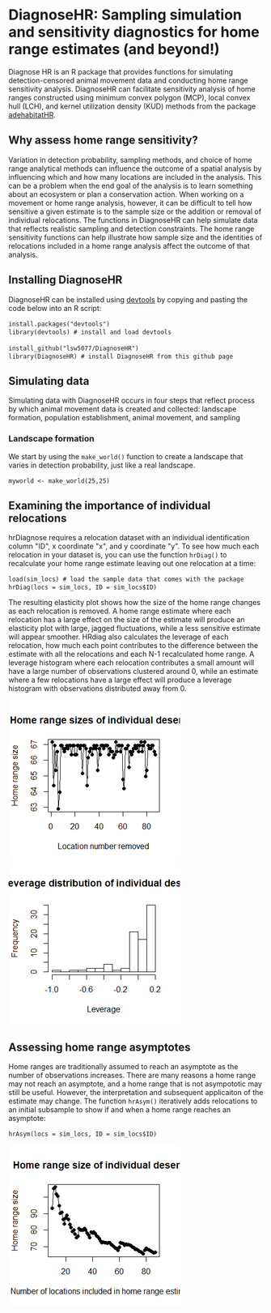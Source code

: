 # DiagnoseHR: Sampling simulation and sensitivity diagnostics for home range estimates (and beyond!)

Diagnose HR is an R package that provides functions for simulating detection-censored animal movement data and conducting home range sensitivity analysis. DiagnoseHR can facilitate sensitivity analysis of home ranges constructed using minimum convex polygon (MCP), local convex hull (LCH), and kernel utilization density (KUD) methods from the package [adehabitatHR](https://cran.r-project.org/web/packages/adehabitatHR/index.html). 

## Why assess home range sensitivity?

Variation in detection probability, sampling methods, and choice of home range analytical methods can influence the outcome of a spatial analysis by influencing which and how many locations are included in the analysis. This can be a problem when the end goal of the analysis is to learn something about an ecosystem or plan a conservation action. When working on a movement or home range analysis, however, it can be difficult to tell how sensitive a given estimate is to the sample size or the addition or removal of individual relocations. The functions in DiagnoseHR can help simulate data that reflects realistic sampling and detection constraints. The home range sensitivity functions can help illustrate how sample size and the identities of relocations included in a home range analysis affect the outcome of that analysis. 

## Installing DiagnoseHR

DiagnoseHR can be installed using [devtools](https://cran.r-project.org/web/packages/devtools/index.html) by copying and pasting the code below into an R script:

```{r}
install.packages("devtools") 
library(devtools) # install and load devtools

install_github("lsw5077/DiagnoseHR")
library(DiagnoseHR) # install DiagnoseHR from this github page
```
## Simulating data

Simulating data with DiagnoseHR occurs in four steps that reflect process by which animal movement data is created and collected: landscape formation, population establishment, animal movement, and sampling

### Landscape formation

We start by using the ```make_world()``` function to create a landscape that varies in detection probability, just like a real landscape. 

```{r}
myworld <- make_world(25,25)
```




## Examining the importance of individual relocations

hrDiagnose requires a relocation dataset with an individual identification column "ID", x coordinate "x", and y coordinate "y". To see how much each relocation in your dataset is, you can use the function ```hrDiag()``` to recalculate your home range estimate leaving out one relocation at a time:

```{r}
load(sim_locs) # load the sample data that comes with the package
hrDiag(locs = sim_locs, ID = sim_locs$ID) 
```
The resulting elasticity plot shows how the size of the home range changes as each relocation is removed. A home range estimate where each relocation has a large effect on the size of the estimate will produce an elasticity plot with large, jagged fluctuations, while a less sensitive estimate will appear smoother. HRdiag also calculates the leverage of each relocation, how much each point contributes to the difference between the estimate with all the relocations and each N-1 recalculated home range. A leverage histogram where each relocation contributes a small amount will have a large number of observations clustered around 0, while an estimate where a few relocations have a large effect will produce a leverage histogram with observations distributed away from 0.

![Elasticity plot](/images/9_desert.png) ![Leverage plot](/images/9_desert_lev.png)

## Assessing home range asymptotes

Home ranges are traditionally assumed to reach an asymptote as the number of observations increases. There are many reasons a home range may not reach an asymptote, and a home range that is not asympototic may still be useful. However, the interpretation and subsequent applicaiton of the estimate may change. The function ```hrAsym()``` iteratively adds relocations to an initial subsample to show if and when a home range reaches an asymptote:

```{r}
hrAsym(locs = sim_locs, ID = sim_locs$ID)
```
![Asymptote plot](/images/asym.png)










